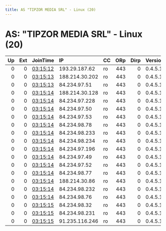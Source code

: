 ```yaml
---
title: AS "TIPZOR MEDIA SRL" - Linux (20)
---
```


# AS: "TIPZOR MEDIA SRL" - Linux (20)

|   Up |   Ext | JoinTime                                                                                              | IP             | CC   |   ORp |   Dirp | Version   | Contact   | Nickname   |   eFamMembers |
|-----:|------:|:------------------------------------------------------------------------------------------------------|:---------------|:-----|------:|-------:|:----------|:----------|:-----------|--------------:|
|    0 |     0 | [03:15:12](https://nusenu.github.io/OrNetStats/w/relay/C2C0F3C016735AB76EBD102C9CBFBC63B167EFDF.html) | 193.29.187.62  | ro   |   443 |      0 | 0.4.5.11  | None      | Unnamed    |             1 |
|    0 |     0 | [03:15:13](https://nusenu.github.io/OrNetStats/w/relay/6A55153181870F906DEAAC6D4DB25C13CFE086E1.html) | 188.214.30.202 | ro   |   443 |      0 | 0.4.5.11  | None      | Unnamed    |             1 |
|    0 |     0 | [03:15:13](https://nusenu.github.io/OrNetStats/w/relay/926BDF5197CEB7A2B33A6A5E110F8E04FF083041.html) | 84.234.97.51   | ro   |   443 |      0 | 0.4.5.11  | None      | Unnamed    |             1 |
|    0 |     0 | [03:15:14](https://nusenu.github.io/OrNetStats/w/relay/238087DE5DC1F73C057698EA68C2B8A06FDF18E5.html) | 188.214.30.128 | ro   |   443 |      0 | 0.4.5.11  | None      | Unnamed    |             1 |
|    0 |     0 | [03:15:14](https://nusenu.github.io/OrNetStats/w/relay/37AEDC3DFD25E799F74E54955E33CB1C918D7889.html) | 84.234.97.228  | ro   |   443 |      0 | 0.4.5.11  | None      | Unnamed    |             1 |
|    0 |     0 | [03:15:14](https://nusenu.github.io/OrNetStats/w/relay/569ADE4AF6F4BC448ABCE23D091FD4CDF3281B49.html) | 84.234.97.50   | ro   |   443 |      0 | 0.4.5.11  | None      | Unnamed    |             1 |
|    0 |     0 | [03:15:14](https://nusenu.github.io/OrNetStats/w/relay/5AEAF7875383CE6206A53603611C245C59FCBA75.html) | 84.234.97.53   | ro   |   443 |      0 | 0.4.5.11  | None      | Unnamed    |             1 |
|    0 |     0 | [03:15:14](https://nusenu.github.io/OrNetStats/w/relay/5FDA4B812DACDF2443AA3BC3E56344F88896924F.html) | 84.234.98.78   | ro   |   443 |      0 | 0.4.5.11  | None      | Unnamed    |             1 |
|    0 |     0 | [03:15:14](https://nusenu.github.io/OrNetStats/w/relay/69D5F685E321AC2B3702C69E6C7A322B8FCEC73D.html) | 84.234.98.233  | ro   |   443 |      0 | 0.4.5.11  | None      | Unnamed    |             1 |
|    0 |     0 | [03:15:14](https://nusenu.github.io/OrNetStats/w/relay/706E0BB05018C05C8D226808673DF47FA6C50F2A.html) | 84.234.98.234  | ro   |   443 |      0 | 0.4.5.11  | None      | Unnamed    |             1 |
|    0 |     0 | [03:15:14](https://nusenu.github.io/OrNetStats/w/relay/79A40760AA88FB68BBFB3875E3BDF45C2EB12F0A.html) | 84.234.97.196  | ro   |   443 |      0 | 0.4.5.11  | None      | Unnamed    |             1 |
|    0 |     0 | [03:15:14](https://nusenu.github.io/OrNetStats/w/relay/84CC09683317FC2CA3BE1EC7840086AE821D1AB0.html) | 84.234.97.49   | ro   |   443 |      0 | 0.4.5.11  | None      | Unnamed    |             1 |
|    0 |     0 | [03:15:14](https://nusenu.github.io/OrNetStats/w/relay/91CDC2BD3376DA66D2F3D123C6CF8280746F575A.html) | 84.234.97.52   | ro   |   443 |      0 | 0.4.5.11  | None      | Unnamed    |             1 |
|    0 |     0 | [03:15:14](https://nusenu.github.io/OrNetStats/w/relay/AE83DF0D1713AA5BC7C7C64DC402A9344FD9C3EC.html) | 84.234.98.77   | ro   |   443 |      0 | 0.4.5.11  | None      | Unnamed    |             1 |
|    0 |     0 | [03:15:14](https://nusenu.github.io/OrNetStats/w/relay/B4A8401F42078B0A494BC785AFBE9333FB06EC40.html) | 188.214.30.86  | ro   |   443 |      0 | 0.4.5.11  | None      | Unnamed    |             1 |
|    0 |     0 | [03:15:14](https://nusenu.github.io/OrNetStats/w/relay/D648D1CEFA27E97A86E2BA2462F18FC35207C878.html) | 84.234.98.232  | ro   |   443 |      0 | 0.4.5.11  | None      | Unnamed    |             1 |
|    0 |     0 | [03:15:14](https://nusenu.github.io/OrNetStats/w/relay/F52E6411CDD0440FB53312DB60E79DD6FE656C6C.html) | 84.234.98.76   | ro   |   443 |      0 | 0.4.5.11  | None      | Unnamed    |             1 |
|    0 |     0 | [03:15:15](https://nusenu.github.io/OrNetStats/w/relay/178595BA02337EF2D780CCA6C2048C0E96333DE0.html) | 84.234.98.32   | ro   |   443 |      0 | 0.4.5.11  | None      | Unnamed    |             1 |
|    0 |     0 | [03:15:15](https://nusenu.github.io/OrNetStats/w/relay/57B3A8D72A7386646D8A121574609CE5D4237E05.html) | 84.234.98.231  | ro   |   443 |      0 | 0.4.5.11  | None      | Unnamed    |             1 |
|    0 |     0 | [03:15:15](https://nusenu.github.io/OrNetStats/w/relay/B12D3CD3A9DA5AAFBCB14A428455004016903763.html) | 91.235.116.246 | ro   |   443 |      0 | 0.4.5.11  | None      | Unnamed    |             1 |
